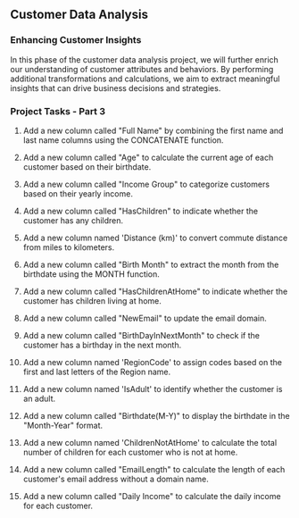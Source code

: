 ## Customer Data Analysis

### Enhancing Customer Insights

In this phase of the customer data analysis project, we will further enrich our understanding of customer attributes and behaviors. By performing additional transformations and calculations, we aim to extract meaningful insights that can drive business decisions and strategies.

### Project Tasks - Part 3

1. Add a new column called "Full Name" by combining the first name and last name columns using the CONCATENATE function.

2. Add a new column called "Age" to calculate the current age of each customer based on their birthdate.

3. Add a new column called "Income Group" to categorize customers based on their yearly income.

4. Add a new column called "HasChildren" to indicate whether the customer has any children.

5. Add a new column named 'Distance (km)' to convert commute distance from miles to kilometers.

6. Add a new column called "Birth Month" to extract the month from the birthdate using the MONTH function.

7. Add a new column called "HasChildrenAtHome" to indicate whether the customer has children living at home.

8. Add a new column called "NewEmail" to update the email domain.

9. Add a new column called "BirthDayInNextMonth" to check if the customer has a birthday in the next month.

10. Add a new column named 'RegionCode' to assign codes based on the first and last letters of the Region name.

11. Add a new column named 'IsAdult' to identify whether the customer is an adult.

12. Add a new column called "Birthdate(M-Y)" to display the birthdate in the "Month-Year" format.

13. Add a new column named 'ChildrenNotAtHome' to calculate the total number of children for each customer who is not at home.

14. Add a new column called "EmailLength" to calculate the length of each customer's email address without a domain name.

15. Add a new column called "Daily Income" to calculate the daily income for each customer.

